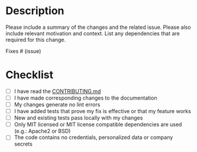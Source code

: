 # Description

Please include a summary of the changes and the related issue. Please also include relevant motivation and context. List any dependencies that are required for this change.

Fixes # (issue)

# Checklist

- [ ] I have read the [CONTRIBUTING.md](/CONTRIBUTING-template.md)
- [ ] I have made corresponding changes to the documentation
- [ ] My changes generate no lint errors
- [ ] I have added tests that prove my fix is effective or that my feature works
- [ ] New and existing tests pass locally with my changes
- [ ] Only MIT licensed or MIT license compatible dependencies are used (e.g.: Apache2 or BSD)
- [ ] The code contains no credentials, personalized data or company secrets
